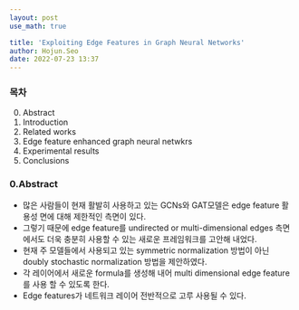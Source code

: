 ```yaml
---
layout: post
use_math: true

title: 'Exploiting Edge Features in Graph Neural Networks'
author: Hojun.Seo
date: 2022-07-23 13:37
---
```



### 목차
0. Abstract
1. Introduction
2. Related works
3. Edge feature enhanced graph neural netwkrs
4. Experimental results
5. Conclusions 


### 0.Abstract
- 많은 사람들이 현재 활발히 사용하고 있는 GCNs와 GAT모델은 edge feature 활용성 면에 대해 제한적인 측면이 있다.
- 그렇기 때문에 edge feature를 undirected or multi-dimensional edges 측면에서도 더욱 충분히 사용할 수 있는 새로운 프레임워크를 고안해 내었다.
- 현재 주 모델들에서 사용되고 있는 symmetric normalization 방법이 아닌 doubly stochastic normalization 방법을 제안하였다.
- 각 레이어에서 새로운 formula를 생성해 내어 multi dimensional edge feature를 사용 할 수 있도록 한다.
- Edge features가 네트워크 레이어 전반적으로 고루 사용될 수 있다.
